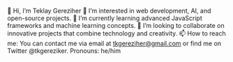 👋 Hi, I’m Teklay Gereziher
👀 I’m interested in web development, AI, and open-source projects.
🌱 I’m currently learning advanced JavaScript frameworks and machine learning concepts.
💞️ I’m looking to collaborate on innovative projects that combine technology and creativity.
📫 How to reach me: You can contact me via email at tkgereziher@gmail.com or find me on Twitter @tkgereziker.
Pronouns: he/him
